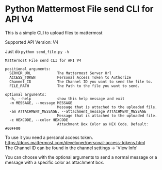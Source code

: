 # Python Mattermost File send CLI for API V4

This is a simple CLI to upload files to mattermost

Supported API Version: *V4*

Just do `python send_file.py -h`

~~~~{.python}
Mattermost File send CLI for API V4

positional arguments:
  SERVER_URL            The Mattermost Server Url
  ACCESS_TOKEN          Personal Access Token to Authorize
  Channel_ID            The Channel ID you want to send the file to.
  FILE_PATH             The Path to the file you want to send.

optional arguments:
  -h, --help            show this help message and exit
  -m MESSAGE, --message MESSAGE
                        Message that is attached to the uploaded file.
  -am ATTACHMENT_MESSAGE, --attachment_message ATTACHMENT_MESSAGE
                        Message that is attached to the uploaded file.
  -c HEXCODE, --color HEXCODE
                        Attachment Box Color as HEX Code. Default: #00FF00
~~~~


To use it you need a personal access token.
https://docs.mattermost.com/developer/personal-access-tokens.html  
The Channel ID can be found in the channel settings -> 'View Info'

You can choose with the optional arguments to send a normal message or a message with a specific color as attachment box.
